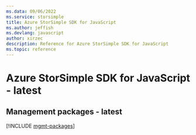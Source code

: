 ```yaml
---
ms.data: 09/06/2022
ms.service: storsimple
title: Azure StorSimple SDK for JavaScript
ms.author: jeffish
ms.devlang: javascript
author: xirzec
description: Reference for Azure StorSimple SDK for JavaScript
ms.topic: reference
---
```

# Azure StorSimple SDK for JavaScript - latest

## Management packages - latest
[!INCLUDE [mgmt-packages](storsimple-mgmt-index.md)]